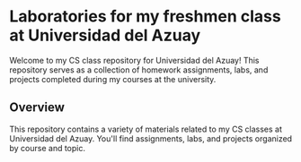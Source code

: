 # Laboratories for my freshmen class at Universidad del Azuay

Welcome to my CS class repository for Universidad del Azuay! This repository serves as a collection of homework assignments, labs, and projects completed during my courses at the university.

## Overview

This repository contains a variety of materials related to my CS classes at Universidad del Azuay. You'll find assignments, labs, and projects organized by course and topic.
